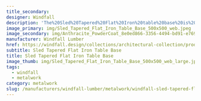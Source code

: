 ```yaml
---
title_secondary:
designer: Windfall
description: 'The%20Sled%20Tapered%20Flat%20Iron%20table%20base%20is%20constructed%20of%204%u201D%20x%201/2%u201D%20hot%20rolled%20flat%20iron%20available%20in%20two%20heights%20-%2027%u201D%20and%2032%u201D.%20One%20set%20is%20comprised%20of%20two%20bases.%20For%20tables%20over%2048%u201D%20long%2C%20table%20base%20legs%20are%20connected%20to%20each%20other%20with%20a%203%u201D%20C%20channel%A0crossbar.%20The%20Sled%20Tapered%20Flat%20Iron%20table%20base%20is%A0available%20in%20natural%20steel%20with%20clear%20coat%2C%20Anthracite%20gray%20powder%20coat%2C%20black%20powder%20coat%20and%20Penetrol%20oil.%20Custom%20colors%20are%20available.%20%A0Our%20metalwork%20is%20made%20to%20order%20in%20Olympia%2C%20Washington.%A0%A0Samples%20unavailable%20at%20this%20time.'
image_primary: img/Sled_Tapered_Flat_Iron_Table_Base_500x500_web.jpeg
image_secondary: img/Anthracite_PowderCoat_8e0ed866-3356-4494-bd91-e7690b59088b_1024x1024.jpg
manufacturer: Windfall Lumber
href: https://windfall.design/collections/architectural-collection/products/architectural-sled-tapered-flat-iron-table-base
subtitle: Sled Tapered Flat Iron Table Base
title: Sled Tapered Flat Iron Table Base
image_thumb: img/Sled_Tapered_Flat_Iron_Table_Base_500x500_web_large.jpeg
tags:
  - windfall
  - metalwork
category: metalwork
slug: /manufacturers/windfall-lumber/metalwork/windfall-sled-tapered-flat-iron-table-base
---
```

